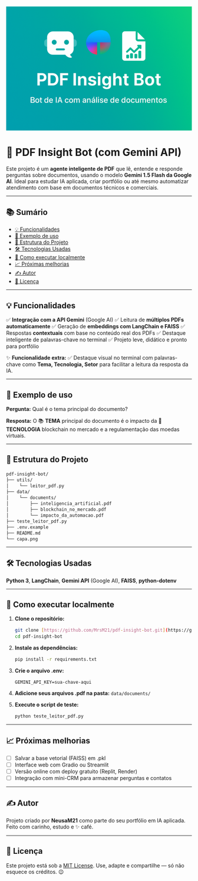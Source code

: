 ![Capa do Projeto](capa.png)

# 📄 PDF Insight Bot (com Gemini API)

Este projeto é um **agente inteligente de PDF** que lê, entende e responde perguntas sobre documentos, usando o modelo **Gemini 1.5 Flash da Google AI**. Ideal para estudar IA aplicada, criar portfólio ou até mesmo automatizar atendimento com base em documentos técnicos e comerciais.

---

## 📚 Sumário

* [💡 Funcionalidades](#-funcionalidades)
* [💬 Exemplo de uso](#-exemplo-de-uso)
* [📂 Estrutura do Projeto](#-estrutura-do-projeto)
* [🛠️ Tecnologias Usadas](#️-tecnologias-usadas)
* [🚀 Como executar localmente](#-como-executar-localmente)
* [📈 Próximas melhorias](#-próximas-melhorias)
* [✍️ Autor](#️-autor)
* [📝 Licença](#-licença)

---

## 💡 Funcionalidades

✅ **Integração com a API Gemini** (Google AI)
✅ Leitura de **múltiplos PDFs automaticamente**
✅ Geração de **embeddings com LangChain e FAISS**
✅ Respostas **contextuais** com base no conteúdo real dos PDFs
✅ Destaque inteligente de palavras-chave no terminal
✅ Projeto leve, didático e pronto para portfólio

✨ **Funcionalidade extra:**
✅ Destaque visual no terminal com palavras-chave como **Tema, Tecnologia, Setor** para facilitar a leitura da resposta da IA.

---

## 💬 Exemplo de uso

**Pergunta:** Qual é o tema principal do documento?

**Resposta:** O 📚 **TEMA** principal do documento é o impacto da 🧠 **TECNOLOGIA** blockchain no mercado e a regulamentação das moedas virtuais.

---

## 📂 Estrutura do Projeto

```
pdf-insight-bot/
├── utils/
│    └── leitor_pdf.py
├── data/
│    └── documents/
│        ├── inteligencia_artificial.pdf
│        ├── blockchain_no_mercado.pdf
│        └── impacto_da_automacao.pdf
├── teste_leitor_pdf.py
├── .env.example
├── README.md
└── capa.png
```
---

## 🛠️ Tecnologias Usadas

**Python 3**, **LangChain**, **Gemini API** (Google AI), **FAISS**, **python-dotenv**

---

## 🚀 Como executar localmente

1.  **Clone o repositório:**
    ```bash
    git clone [https://github.com/MrsM21/pdf-insight-bot.git](https://github.com/MrsM21/pdf-insight-bot.git)
    cd pdf-insight-bot
    ```

2.  **Instale as dependências:**
    ```bash
    pip install -r requirements.txt
    ```

3.  **Crie o arquivo .env:**
    ```
    GEMINI_API_KEY=sua-chave-aqui
    ```

4.  **Adicione seus arquivos .pdf na pasta:**
    `data/documents/`

5.  **Execute o script de teste:**
    ```bash
    python teste_leitor_pdf.py
    ```

---

## 📈 Próximas melhorias

* [ ] Salvar a base vetorial (FAISS) em .pkl
* [ ] Interface web com Gradio ou Streamlit
* [ ] Versão online com deploy gratuito (Replit, Render)
* [ ] Integração com mini-CRM para armazenar perguntas e contatos

---

## ✍️ Autor

Projeto criado por **NeusaM21** como parte do seu portfólio em IA aplicada. Feito com carinho, estudo e ✨ café.

---

## 📝 Licença

Este projeto está sob a [MIT License](https://opensource.org/licenses/MIT). Use, adapte e compartilhe — só não esquece os créditos. 😉
````

